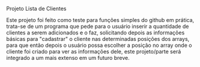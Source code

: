 Projeto Lista de Clientes

Este projeto foi feito como teste para funções simples do github em prática, trata-se de 
um programa que pede para o usuário inserir a quantidade de clientes a serem adicionados
e o faz, solicitando depois as informações básicas para "cadastrar" o cliente nas determinadas
posições dos arrays, para que então depois o usuário possa escolher a posição no array
onde o cliente foi criado para ver as informações dele, este projeto/parte será integrado a um
mais extenso em um futuro breve.

